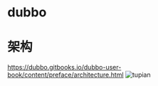 # dubbo
# 架构
  https://dubbo.gitbooks.io/dubbo-user-book/content/preface/architecture.html
  ![tupian](https://dubbo.gitbooks.io/dubbo-user-book/content/sources/images/dubbo-architecture.jpg)
